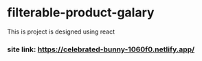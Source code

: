 # filterable-product-galary
This is project is designed using react
### site link: https://celebrated-bunny-1060f0.netlify.app/
